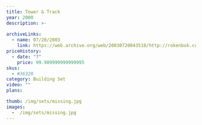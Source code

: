 ```yaml
---
title: Tower & Track
year: 2000
description: >-
  
archiveLinks:
  - name: 07/20/2003
    link: https://web.archive.org/web/20030720043518/http://rokenbok.com/catalog/pd_bs_tower.html
priceHistory:
  - date: "?"
    price: 99.989999999999995
skus:
  - #36320
category: Building Set
video: ""
plans:

thumb: /img/sets/missing.jpg
images:
  -  /img/sets/missing.jpg
---
```

